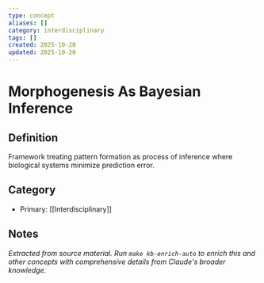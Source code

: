 ```yaml
---
type: concept
aliases: []
category: interdisciplinary
tags: []
created: 2025-10-20
updated: 2025-10-20
---
```


# Morphogenesis As Bayesian Inference

## Definition

Framework treating pattern formation as process of inference where biological systems minimize prediction error.

## Category

- Primary: [[Interdisciplinary]]

## Notes

*Extracted from source material. Run `make kb-enrich-auto` to enrich this and other concepts with comprehensive details from Claude's broader knowledge.*
